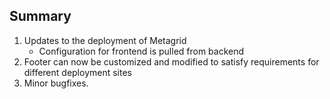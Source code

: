 ## Summary

1. Updates to the deployment of Metagrid
    - Configuration for frontend is pulled from backend
2. Footer can now be customized and modified to satisfy requirements for different deployment sites
2. Minor bugfixes.
